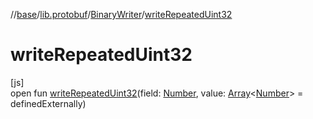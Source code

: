 //[base](../../../index.md)/[lib.protobuf](../index.md)/[BinaryWriter](index.md)/[writeRepeatedUint32](write-repeated-uint32.md)

# writeRepeatedUint32

[js]\
open fun [writeRepeatedUint32](write-repeated-uint32.md)(field: [Number](https://kotlinlang.org/api/latest/jvm/stdlib/kotlin/-number/index.html), value: [Array](https://kotlinlang.org/api/latest/jvm/stdlib/kotlin/-array/index.html)&lt;[Number](https://kotlinlang.org/api/latest/jvm/stdlib/kotlin/-number/index.html)&gt; = definedExternally)
